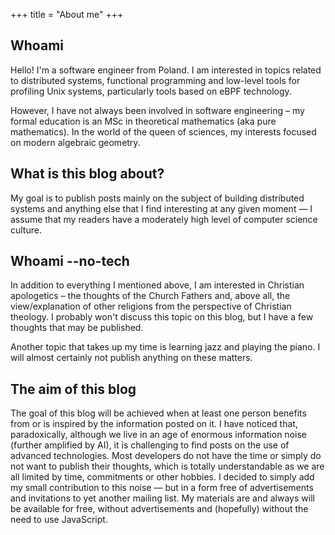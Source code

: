 +++
title = "About me"
+++

## Whoami

Hello! I'm a software engineer from Poland. I am interested in topics related to distributed systems,
functional programming and low-level tools for profiling Unix systems, particularly tools
based on eBPF technology.

However, I have not always been involved in software engineering – my formal education is an MSc in theoretical
mathematics (aka pure mathematics). In the world of the queen of sciences, my interests focused on modern algebraic
geometry.

## What is this blog about?

My goal is to publish posts mainly on the subject of building distributed systems and anything else that I find
interesting at any given moment — I assume that my readers have a moderately high level of computer science culture.

## Whoami --no-tech

In addition to everything I mentioned above, I am interested in Christian apologetics – the thoughts of the Church
Fathers and, above all, the view/explanation of other religions from the perspective of Christian theology. I probably
won't discuss this topic on this blog, but I have a few thoughts that may be published.

Another topic that takes up my time is learning jazz and playing the piano. I will almost certainly not publish anything
on these matters.

## The aim of this blog

The goal of this blog will be achieved when at least one person benefits from or is inspired by the information posted
on it.
I have noticed that, paradoxically, although we live in an age of enormous information noise (further amplified by AI),
it is challenging to find posts on the use of advanced technologies. Most developers do not have the time or
simply do not want to publish their thoughts, which is totally understandable as we are all limited by
time, commitments or other hobbies. I decided to simply add my small contribution to this noise — but in
a form free of advertisements and invitations to yet another mailing list. My materials are and always will be available
for free, without advertisements and (hopefully) without the need to use JavaScript.
